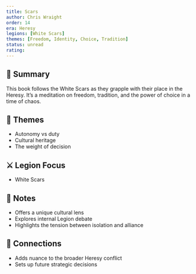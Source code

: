 ```yaml
---
title: Scars  
author: Chris Wraight  
order: 14  
era: Heresy  
legions: [White Scars]  
themes: [Freedom, Identity, Choice, Tradition]  
status: unread  
rating:  
---
```


## 🧭 Summary  
This book follows the White Scars as they grapple with their place in the Heresy. It’s a meditation on freedom, tradition, and the power of choice in a time of chaos.

## 🧠 Themes  
- Autonomy vs duty  
- Cultural heritage  
- The weight of decision  

## ⚔️ Legion Focus  
- White Scars  

## 📝 Notes  
- Offers a unique cultural lens  
- Explores internal Legion debate  
- Highlights the tension between isolation and alliance  

## 🔗 Connections  
- Adds nuance to the broader Heresy conflict  
- Sets up future strategic decisions  